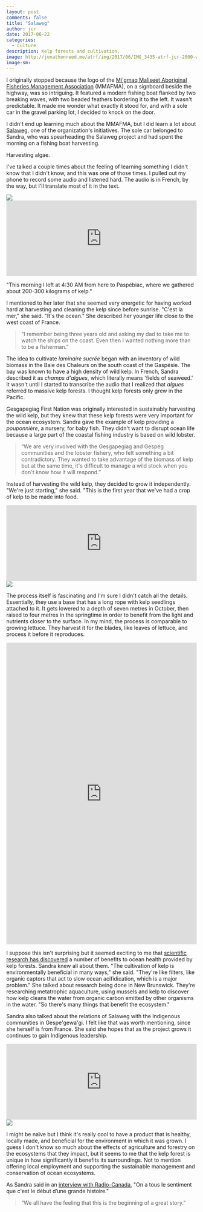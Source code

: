 ```yaml
---
layout: post
comments: false
title: "Salaweg"
author: jcr
date: 2017-06-22
categories:
  - Culture
description: Kelp forests and cultivation.
image: http://jonathonreed.me/atrf/img/2017/06/IMG_3435-atrf-jcr-2000-web.jpg
image-sm:
--- 
```


I originally stopped because the logo of the <a href="http://www.aghamm.ca/en/" target="blank">Mi'gmaq Maliseet Aboriginal Fisheries Management Association</a> (MMAFMA), on a signboard beside the highway, was so intriguing. It featured a modern fishing boat flanked by two breaking waves, with two beaded feathers bordering it to the left. It wasn't predictable. It made me wonder what exactly it stood for, and with a sole car in the gravel parking lot, I decided to knock on the door.

I didn't end up learning much about the MMAFMA, but I did learn a lot about <a href="http://www.salaweg.com" target="blank">Salaweg</a>, one of the organization's initiatives. The sole car belonged to Sandra, who was spearheading the Salaweg project and had spent the morning on a fishing boat harvesting.

Harvesting algae.

I've talked a couple times about the feeling of learning something I didn't know that I didn't know, and this was one of those times. I pulled out my phone to record some audio and listened hard. The audio is in French, by the way, but I'll translate most of it in the text.

<img src="http://jonathonreed.me/atrf/img/2017/06/IMG_3445-atrf-jcr-2000-web.jpg">

<iframe width="100%" height="200" scrolling="no" frameborder="no" src="https://w.soundcloud.com/player/?url=https%3A//api.soundcloud.com/tracks/348769003&amp;color=%23ff5500&amp;auto_play=false&amp;hide_related=false&amp;show_comments=true&amp;show_user=true&amp;show_reposts=false&amp;show_teaser=true&amp;visual=true"></iframe>

"This morning I left at 4:30 AM from here to Paspébiac, where we gathered about 200-300 kilograms of kelp."

I mentioned to her later that she seemed very energetic for having worked hard at harvesting and cleaning the kelp since before sunrise. "C'est la mer," she said. "It's the ocean." She described her younger life close to the west coast of France.

<blockquote>&ldquo;I remember being three years old and asking my dad to take me to watch the ships on the coast. Even then I wanted nothing more than to be a fisherman.&rdquo;</blockquote>

The idea to cultivate <i>laminaire sucrée</i> began with an inventory of wild biomass in the Baie des Chaleurs on the south coast of the Gaspésie. The bay was known to have a high density of wild kelp. In French, Sandra described it as <i>champs d'algues</i>, which literally means 'fields of seaweed.' It wasn't until I started to transcribe the audio that I realized that <i>algues</i> referred to massive kelp forests. I thought kelp forests only grew in the Pacific.

Gesgapegiag First Nation was originally interested in sustainably harvesting the wild kelp, but they knew that these kelp forests were very important for the ocean ecosystem. Sandra gave the example of kelp providing a <i>pouponnière</i>, a nursery, for baby fish. They didn't want to disrupt ocean life because a large part of the coastal fishing industry is based on wild lobster.

<blockquote>&ldquo;We are very involved with the Gesgapegiag and Gespeg communities and the lobster fishery, who felt something a bit contradictory. They wanted to take advantage of the biomass of kelp but at the same time, it's difficult to manage a wild stock when you don't know how it will respond.&rdquo;</blockquote>

Instead of harvesting the wild kelp, they decided to grow it independently. "We're just starting," she said. "This is the first year that we've had a crop of kelp to be made into food.

<iframe width="100%" height="200" scrolling="no" frameborder="no" src="https://w.soundcloud.com/player/?url=https%3A//api.soundcloud.com/tracks/348768992&amp;color=%23ff5500&amp;auto_play=false&amp;hide_related=false&amp;show_comments=true&amp;show_user=true&amp;show_reposts=false&amp;show_teaser=true&amp;visual=true"></iframe>

<img src="http://jonathonreed.me/atrf/img/2017/06/IMG_3437-atrf-jcr-2000-web.jpg">

The process itself is fascinating and I'm sure I didn't catch all the details. Essentially, they use a base that has a long rope with kelp seedlings attached to it. It gets lowered to a depth of seven metres in October, then raised to four metres in the springtime in order to benefit from the light and nutrients closer to the surface. In my mind, the process is comparable to growing lettuce. They harvest it for the blades, like leaves of lettuce, and process it before it reproduces.

<iframe src="https://www.facebook.com/plugins/post.php?href=https%3A%2F%2Fwww.facebook.com%2Fsalaweg%2Fposts%2F133962780479118" width="100%" height="797" style="border:none;overflow:hidden" scrolling="no" frameborder="0" allowTransparency="true"></iframe>

I suppose this isn't surprising but it seemed exciting to me that <a href="http://www.biogeosciences.net/12/4895/2015/bg-12-4895-2015.pdf" target="blank">scientific research has discovered</a> a number of benefits to ocean health provided by kelp forests. Sandra knew all about them. "The cultivation of kelp is environmentally beneficial in many ways," she said. "They're like filters, like organic captors that act to slow ocean acifidication, which is a major problem." She talked about research being done in New Brunswick. They're researching metatrophic aquaculture, using mussels and kelp to discover how kelp cleans the water from organic carbon emitted by other organisms in the water. "So there's many things that benefit the ecosystem."

Sandra also talked about the relations of Salaweg with the Indigenous communities in Gespe'gewa'gi. I felt like that was worth mentioning, since she herself is from France. She said she hopes that as the project grows it continues to gain Indigenous leadership.

<iframe width="100%" height="200" scrolling="no" frameborder="no" src="https://w.soundcloud.com/player/?url=https%3A//api.soundcloud.com/tracks/348768980&amp;color=%23ff5500&amp;auto_play=false&amp;hide_related=false&amp;show_comments=true&amp;show_user=true&amp;show_reposts=false&amp;show_teaser=true&amp;visual=true"></iframe>

<img src="http://jonathonreed.me/atrf/img/2017/06/IMG_3435-atrf-jcr-2000-web.jpg">

I might be naïve but I think it's really cool to have a product that is healthy, locally made, and beneficial for the environment in which it was grown. I guess I don't know so much about the effects of agriculture and forestry on the ecosystems that they impact, but it seems to me that the kelp forest is unique in how significantly it benefits its surroundings. Not to mention offering local employment and supporting the sustainable management and conservation of ocean ecosystems. 

As Sandra said in an <a href="http://ici.radio-canada.ca/premiere/emissions/au-coeur-du-monde/segments/reportage/26305/salaweg-aghamm-algues-alimentation-gasgepegiag-micmac-malecite" target="blank">interview with Radio-Canada</a>, "On a tous le sentiment que c'est le début d’une grande histoire."

<blockquote>&ldquo;We all have the feeling that this is the beginning of a great story.&rdquo;</blockquote>